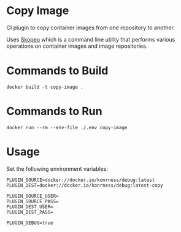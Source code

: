 # Copy Image
CI plugin to copy container images from one repository to another.

Uses [Skopeo](https://github.com/containers/skopeo) which is a command line utility that performs various operations on container images and image repositories.

# Commands to Build
```docker build -t copy-image .```

# Commands to Run
```docker run --rm --env-file ./.env copy-image```

# Usage

Set the following environment variables:

```
PLUGIN_SOURCE=docker://docker.io/konrness/debug:latest
PLUGIN_DEST=docker://docker.io/konrness/debug:latest-copy

PLUGIN_SOURCE_USER=
PLUGIN_SOURCE_PASS=
PLUGIN_DEST_USER=
PLUGIN_DEST_PASS=

PLUGIN_DEBUG=true
```
